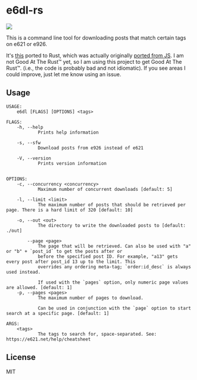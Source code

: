 # e6dl-rs

![](https://user-images.githubusercontent.com/2646487/100818051-35aa6000-33fe-11eb-9cd6-b79e18d3fc58.gif)

This is a command line tool for downloading posts that match certain tags on e621 or e926.

It's [this](https://github.com/tjhorner/e6dl) ported to Rust, which was actually originally [ported from JS](https://github.com/tjhorner/e621-id-downloader). I am not Good At The Rust™️ yet, so I am using this project to get Good At The Rust™️. (i.e., the code is probably bad and not idiomatic). If you see areas I could improve, just let me know using an issue.

## Usage

```
USAGE:
    e6dl [FLAGS] [OPTIONS] <tags>

FLAGS:
    -h, --help
            Prints help information

    -s, --sfw
            Download posts from e926 instead of e621

    -V, --version
            Prints version information


OPTIONS:
    -c, --concurrency <concurrency>
            Maximum number of concurrent downloads [default: 5]

    -l, --limit <limit>
            The maximum number of posts that should be retrieved per page. There is a hard limit of 320 [default: 10]

    -o, --out <out>
            The directory to write the downloaded posts to [default: ./out]

        --page <page>
            The page that will be retrieved. Can also be used with "a" or "b" + `post_id` to get the posts after or
            before the specified post ID. For example, "a13" gets every post after post_id 13 up to the limit. This
            overrides any ordering meta-tag; `order:id_desc` is always used instead.

            If used with the `pages` option, only numeric page values are allowed. [default: 1]
    -p, --pages <pages>
            The maximum number of pages to download.

            Can be used in conjunction with the `page` option to start search at a specific page. [default: 1]

ARGS:
    <tags>
            The tags to search for, space-separated. See: https://e621.net/help/cheatsheet
```

## License

MIT